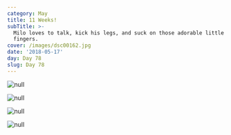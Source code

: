 ```yaml
---
category: May
title: 11 Weeks!
subTitle: >-
  Milo loves to talk, kick his legs, and suck on those adorable little
  fingers.  
cover: /images/dsc00162.jpg
date: '2018-05-17'
day: Day 78
slug: Day 78
---
```

![null](/images/dsc00162.jpg)

![null](/images/dsc00164.jpg)

![null](/images/dsc00174.jpg)

![null](/images/dsc00184.jpg)
